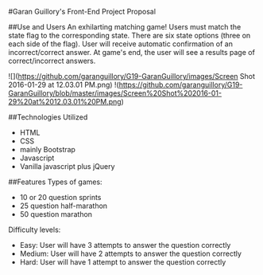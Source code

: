 #Garan Guillory's Front-End Project Proposal

##Use and Users
An exhilarting matching game!
Users must match the state flag to the corresponding state.
There are six state options (three on each side of the flag).
User will receive automatic confirmation of an incorrect/correct answer.
At game's end, the user will see a results page of correct/incorrect answers.


![](https://github.com/garanguillory/G19-GaranGuillory/images/Screen Shot 2016-01-29 at 12.03.01 PM.png)
!(https://github.com/garanguillory/G19-GaranGuillory/blob/master/images/Screen%20Shot%202016-01-29%20at%2012.03.01%20PM.png)



##Technologies Utilized
- HTML
- CSS
 - mainly Bootstrap
- Javascript
 - Vanilla javascript plus jQuery

##Features
 Types of games:
   - 10 or 20 question sprints
   - 25 question half-marathon
   - 50 question marathon
 
 Difficulty levels:
 - Easy: User will have 3 attempts to answer the question correctly
 - Medium: User will have 2 attempts to answer the question correctly
 - Hard: User will have 1 attempt to answer the question correctly
 
 





